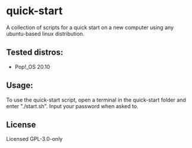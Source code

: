 # quick-start

A collection of scripts for a quick start on a new computer using any ubuntu-based linux distribution.

## Tested distros:
* Pop!_OS 20.10

## Usage:

To use the quick-start script, open a terminal in the quick-start folder and enter "./start.sh".
Input your password when asked to.

## License

Licensed GPL-3.0-only
